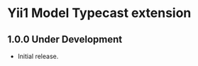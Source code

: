 Yii1 Model Typecast extension
=============================

1.0.0 Under Development
-----------------------

- Initial release.
